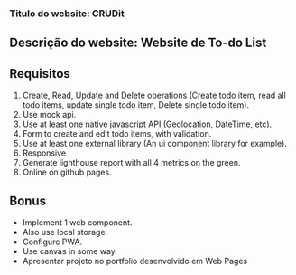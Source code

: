 ### Titulo do website: CRUDit

## Descrição do website: Website de To-do List

## Requisitos
1. Create, Read, Update and Delete operations (Create todo item, read all todo items, update single todo item, Delete single todo item).
2. Use mock api.
3. Use at least one native javascript API (Geolocation, DateTime, etc).
4. Form to create and edit todo items, with validation.
5. Use at least one external library (An ui component library for example).
6. Responsive
7. Generate lighthouse report with all 4 metrics on the green.
8. Online on github pages.

## Bonus
- Implement 1 web component.
- Also use local storage.
- Configure PWA.
- Use canvas in some way.
- Apresentar projeto no portfolio desenvolvido em Web Pages